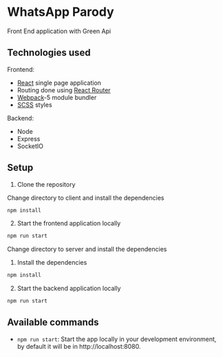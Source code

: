 # WhatsApp Parody

Front End application with Green Api

## Technologies used
Frontend:

- [React](https://reactjs.org/) single page application
- Routing done using [React Router](https://reacttraining.com/react-router/web/guides/philosophy)
- [Webpack](https://webpack.js.org/)-5 module bundler
- [SCSS](https://sass-lang.com/guide) styles

Backend:

- Node
- Express
- SocketIO

## Setup

1. Clone the repository

Change directory to client and install the dependencies

```bash
npm install
```
2. Start the frontend application locally
```bash
npm run start
```

Change directory to server and install the dependencies

1. Install the dependencies
```bash
npm install
```
2. Start the backend application locally
```bash
npm run start
```

## Available commands

* `npm run start`: Start the app locally in your development environment, by default it will be in http://localhost:8080.